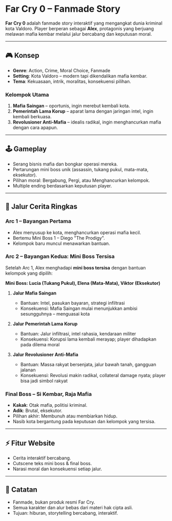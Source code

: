 # Far Cry 0 – Fanmade Story

**Far Cry 0** adalah fanmade story interaktif yang mengangkat dunia kriminal kota Valdoro. Player berperan sebagai **Alex**, protagonis yang berjuang melawan mafia kembar melalui jalur bercabang dan keputusan moral.

---

## 🎮 Konsep

- **Genre**: Action, Crime, Moral Choice, Fanmade
- **Setting**: Kota Valdoro – modern tapi dikendalikan mafia kembar.
- **Tema**: Kekuasaan, intrik, moralitas, konsekuensi pilihan.

### Kelompok Utama

1. **Mafia Saingan** – oportunis, ingin merebut kembali kota.
2. **Pemerintah Lama Korup** – aparat lama dengan jaringan intel, ingin kembali berkuasa.
3. **Revolusioner Anti-Mafia** – idealis radikal, ingin menghancurkan mafia dengan cara apapun.

---

## 🕹️ Gameplay

- Serang bisnis mafia dan bongkar operasi mereka.
- Pertarungan mini boss unik (assassin, tukang pukul, mata-mata, eksekutor).
- Pilihan moral: Bergabung, Pergi, atau Menghancurkan kelompok.
- Multiple ending berdasarkan keputusan player.

---

## 📖 Jalur Cerita Ringkas

### Arc 1 – Bayangan Pertama

- Alex menyusup ke kota, menghancurkan operasi mafia kecil.
- Bertemu Mini Boss 1 – Diego "The Prodigy".
- Kelompok baru muncul menawarkan bantuan.

### Arc 2 – Bayangan Kedua: Mini Boss Tersisa

Setelah Arc 1, Alex menghadapi **mini boss tersisa** dengan bantuan kelompok yang dipilih:

**Mini Boss: Lucia (Tukang Pukul), Elena (Mata-Mata), Viktor (Eksekutor)**

1. **Jalur Mafia Saingan**

   - Bantuan: Intel, pasukan bayaran, strategi infiltrasi
   - Konsekuensi: Mafia Saingan mulai menunjukkan ambisi sesungguhnya – menguasai kota

2. **Jalur Pemerintah Lama Korup**

   - Bantuan: Jalur infiltrasi, intel rahasia, kendaraan militer
   - Konsekuensi: Korupsi lama kembali merayap; player dihadapkan pada dilema moral

3. **Jalur Revolusioner Anti-Mafia**

   - Bantuan: Massa rakyat bersenjata, jalur bawah tanah, gangguan jalanan
   - Konsekuensi: Revolusi makin radikal, collateral damage nyata; player bisa jadi simbol rakyat

### Final Boss – Si Kembar, Raja Mafia

- **Kakak**: Otak mafia, politisi kriminal.
- **Adik**: Brutal, eksekutor.
- Pilihan akhir: Membunuh atau membiarkan hidup.
- Nasib kota bergantung pada keputusan dan kelompok yang tersisa.

---

## ⚡ Fitur Website

- Cerita interaktif bercabang.
- Cutscene teks mini boss & final boss.
- Narasi moral dan konsekuensi setiap jalur.

---

## 📌 Catatan

- Fanmade, bukan produk resmi Far Cry.
- Semua karakter dan alur bebas dari materi hak cipta asli.
- Tujuan: hiburan, storytelling bercabang, interaktif.
